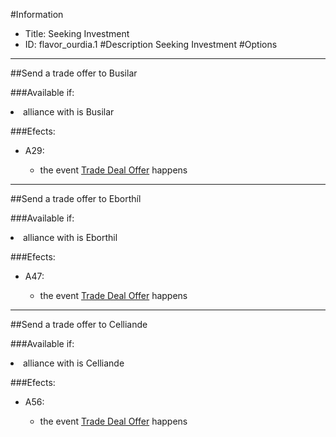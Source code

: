 #Information
 - Title: Seeking Investment
 - ID: flavor_ourdia.1
#Description
Seeking Investment
#Options

___
##Send a trade offer to Busilar

###Available if:
<li>alliance with is Busilar</li>

###Efects:<ul><li>A29:</li><ul><li>the event [Trade Deal Offer](../events/trade_deal_offer.md) happens</li></ul></ul>

___
##Send a trade offer to Eborthíl

###Available if:
<li>alliance with is Eborthil</li>

###Efects:<ul><li>A47:</li><ul><li>the event [Trade Deal Offer](../events/trade_deal_offer.md) happens</li></ul></ul>

___
##Send a trade offer to Celliande

###Available if:
<li>alliance with is Celliande</li>

###Efects:<ul><li>A56:</li><ul><li>the event [Trade Deal Offer](../events/trade_deal_offer.md) happens</li></ul></ul>
